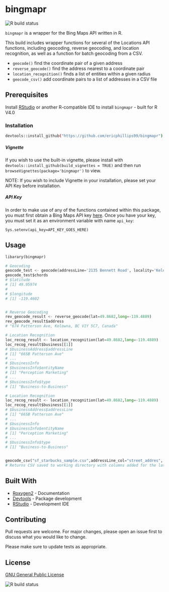 # bingmapr

![R build status](https://github.com/ericphillips99/bingmapr/actions/workflows/r2d2.yml/badge.svg)

`bingmapr` is a wrapper for the Bing Maps API written in R.

This build includes wrapper functions for several of the Locations API functions, including geocoding, reverse geocoding, and location recognition, as well as a function for batch geocoding from a CSV.

* `geocode()` find the coordinate pair of a given address
* `reverse_geocode()` find the address nearest to a coordinate pair
* `location_recognition()` finds a list of entities within a given radius
* `geocode_csv()` add coordinate pairs to a list of addresses in a CSV file

## Prerequisites

Install [RStudio](https://rstudio.com/) or another R-compatible IDE to install `bingmapr` - built for R V4.0

### Installation

```bash
devtools::install_github("https://github.com/ericphillips99/bingmapr")
```

##### Vignette

If you wish to use the built-in vignette, please install with `devtools::install_github(build_vignettes = TRUE)` and then run `browseVignettes(package='bingmapr')` to view.

NOTE: If you wish to include Vignette in your installation, please set your API Key before installation.

##### API Key

In order to make use of any of the functions contained within this package, you must first obtain a Bing Maps API key [here](https://www.bingmapsportal.com). Once you have your key, you must set it as an environment variable with name `api_key`:

`Sys.setenv(api_key=API_KEY_GOES_HERE)`

## Usage

```python
libarary(bingmapr)

# Geocoding
geocode_test <- geocode(addressLine='2135 Bennett Road', locality='Kelowna', adminDistrict='BC')
geocode_test$chords
# $latitude
# [1] 49.95974
# 
# $longitude
# [1] -119.4602


# Reverse Geocoding
rev_geocode_result <- reverse_geocode(lat=49.8682,long=-119.4889)
rev_geocode_result$address
# "674 Patterson Ave, Kelowna, BC V1Y 5C7, Canada"

# Location Recognition
loc_recog_result <- location_recognition(lat=49.8682,long=-119.4889)
loc_recog_result$business[[1]]
# $businessAddress$addressLine
# [1] "665B Patterson Ave"
# ...
# $businessInfo
# $businessInfo$entityName
# [1] "Perception Marketing"
# ...
# $businessInfo$type
# [1] "Business-to-Business"

# Location Recognition
loc_recog_result <- location_recognition(lat=49.8682,long=-119.4889)
loc_recog_result$business[[1]]
# $businessAddress$addressLine
# [1] "665B Patterson Ave"
# ...
# $businessInfo
# $businessInfo$entityName
# [1] "Perception Marketing"
# ...
# $businessInfo$type
# [1] "Business-to-Business"


geocode_csv("sf_starbucks_sample.csv",addressLine_col="street_addres", locality_col="city")
# Returns CSV saved to working directory with columns added for the latitude and longitude of each address in the original CSV.
```

## Built With

* [Roxygen2](https://cran.r-project.org/web/packages/roxygen2/vignettes/roxygen2.html) - Documentation
* [Devtools](https://www.r-project.org/nosvn/pandoc/devtools.html) - Package development
* [RStudio](https://rstudio.com/) - Development IDE

## Contributing

Pull requests are welcome. For major changes, please open an issue first to discuss what you would like to change.

Please make sure to update tests as appropriate.

## License
[GNU General Public License ](https://github.com/ericphillips99/bingmapr/blob/main/LICENSE.md)











![R build status](https://github.com/ericphillips99/bingmapr/actions/workflows/r2d2.yml/badge.svg)